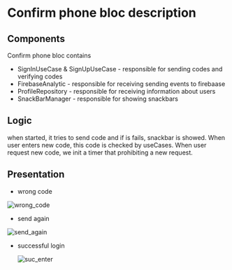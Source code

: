 # Confirm phone bloc description 
## Components 
Confirm phone bloc contains 

+ SignInUseCase & SignUpUseCase - responsible for sending codes and verifying codes 
+ FirebaseAnalytic - responsible for receiving sending events to firebaase 
+ ProfileRepository - responsible for receiving information about users
+ SnackBarManager -  responsible for showing snackbars 


## Logic 
when started, it tries to send code and if is fails, snackbar is showed. When user enters new code, this code is checked by useCases. When user request new code, we init a timer that prohibiting a new request.


## Presentation 
+ wrong code
  
![wrong_code](https://github.com/MobyteDev/chat-demo/assets/47796424/7a640c50-e96d-4ba6-bda5-f28e9b36fb26)

+ send again
  
![send_again](https://github.com/MobyteDev/chat-demo/assets/47796424/eaa78469-2df9-432d-9f09-874eeae1035f)

+ successful login

  ![suc_enter](https://github.com/MobyteDev/chat-demo/assets/47796424/de44d8fe-112f-4587-9b41-9f8166448ac7)
